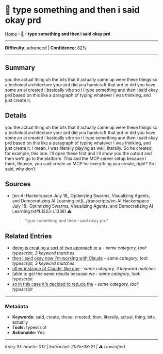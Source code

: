 # 🔧 type something and then i said okay prd

[Home](../index.md) › [🔧](./) › **type something and then i said okay prd**

---

**Difficulty:** advanced | **Confidence:** 82%

---


## Summary
you the actual thing uh the bits that it
actually came up were these things so a
technical architecture your prd did you
handcraft that prd or did you have some
an ai created i basically vibe so i i
type something and then i said okay prd
based on this like a paragraph of typing
whatever I was thinking, and just
create it.

## Details
you the actual thing uh the bits that it
actually came up were these things so a
technical architecture your prd did you
handcraft that prd or did you have some
an ai created i basically vibe so i i
type something and then i said okay prd
based on this like a paragraph of typing
whatever I was thinking, and just
create it. I mean, I was literally playing
as well, literally. So he created, for
example, this one. I'll open these first and
I'll show you the output and then we'll
go to the platform. This and the MCP
server setup because I think, Reuven,
you said create an MCP for everything
you create, right? So I said, why don't





## Sources
- [en-AI Hackerspace July 18_ Optimizing Swarms, Visualizing Agents, and Democratizing AI Learning.txt](../transcripts/en-AI Hackerspace July 18_ Optimizing Swarms, Visualizing Agents, and Democratizing AI Learning.txt#L1323-L1338) ⚠️
  > "type something and then i said okay prd"

## Related Entries

- [doing is creating a sort of two approach or a](../how-to/howTo-009.md) - *same category, tool: typescript, 3 keyword matches*
- [then I said okay now I'm working with Claude](../how-to/howTo-017.md) - *same category, tool: typescript, 3 keyword matches*
- [other instance of Claude, like one](../how-to/howTo-004.md) - *same category, 3 keyword matches*
- [able to get the same results because we [](../how-to/howTo-001.md) - *same category, tool: typescript*
- [so in this case it's decided to reduce the](../how-to/howTo-002.md) - *same category, tool: typescript*


---

### Metadata
- **Keywords:** said, create, these, created, then, literally, actual, thing, bits, actually
- **Tools:** typescript
- **Actionable:** Yes

---

*Entry ID: howTo-012 | Extracted: 2025-08-21 | ⚠️ Unverified*
